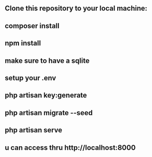 ## Clone this repository to your local machine:
## composer install
## npm install
## make sure to have a sqlite
## setup your .env
## php artisan key:generate
## php artisan migrate --seed
## php artisan serve
## u can access thru http://localhost:8000

